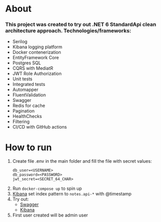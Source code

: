# About #
### This project was created to try out <b> .NET 6 StandardApi</b> clean architecture approach. Technologies/frameworks: ###
* Serilog
* Kibana logging platform
* Docker contenerization
* EntityFramework Core
* Postgres SQL
* CQRS with MediatR 
* JWT Role Authorization
* Unit tests
* Integrated tests
* Automapper
* FluentValidation
* Swagger
* Redis for cache
* Pagination
* HealthChecks
* Filtering
* CI/CD with GitHub actions

# How to run # 

1. Create file .env in the main folder and fill the file with secret values:
    ```
    db_user=<USERNAME>
    db_password=<PASSWORD>
    jwt_secret=<SECRET_64_CHAR>
    ```
2. Run `docker-compose up` to spin up
3. [Kibana](http://localhost:5601/app/home) set index pattern to `notes.api-*` with @timestamp
4. Try out:
    * [Swagger](http://localhost:2100/documentation/index.html)
    * [Kibana](http://localhost:5601/app/home)
5. First user created will be admin user